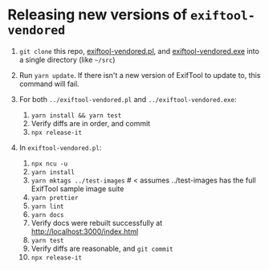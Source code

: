 # Releasing new versions of `exiftool-vendored`

1. `git clone` this repo,
   [exiftool-vendored.pl](https://github.com/photostructure/exiftool-vendored.pl),
   and
   [exiftool-vendored.exe](https://github.com/photostructure/exiftool-vendored.exe)
   into a single directory (like `~/src`)
   
2. Run `yarn update`. If there isn't a new version of ExifTool to update to, this command will fail.

3. For both `../exiftool-vendored.pl` and `../exiftool-vendored.exe`:

    1. `yarn install && yarn test`
    1. Verify diffs are in order, and commit
    1. `npx release-it` 


4. In `exiftool-vendored.pl`:

    1. `npx ncu -u`
    1. `yarn install`
    1. `yarn mktags ../test-images` # < assumes ../test-images has the full ExifTool sample image suite
    1. `yarn prettier`
    1. `yarn lint`
    1. `yarn docs`
    1. Verify docs were rebuilt successfully at <http://localhost:3000/index.html>
    1. `yarn test`
    1. Verify diffs are reasonable, and `git commit`
    1. `npx release-it`